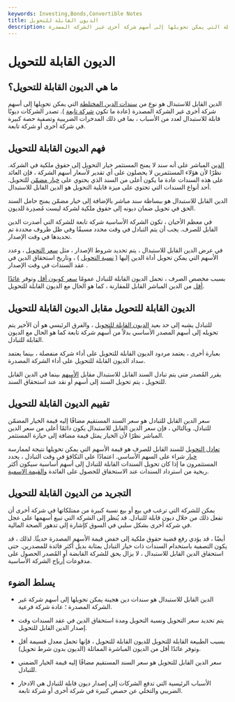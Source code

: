 ```yaml
---
keywords: Investing,Bonds,Convertible Notes
title: الديون القابلة للتحويل
description: الدين القابل للاستبدال هو نوع من سندات الدين المختلطة التي يمكن تحويلها إلى أسهم شركة أخرى غير الشركة المصدرة.
---
```


# الديون القابلة للتحويل
## ما هي الديون القابلة للتحويل؟

الدين القابل للاستبدال هو نوع من [سندات الدين المختلطة](/debtsecurity) التي يمكن تحويلها إلى أسهم شركة أخرى غير الشركة المصدرة (عادة ما تكون [شركة تابعة](/subsidiary) ). تصدر الشركات ديونًا قابلة للاستبدال لعدد من الأسباب ، بما في ذلك المدخرات الضريبية وتصفية حصة كبيرة في شركة أخرى أو شركة تابعة.

## فهم الديون القابلة للتحويل

[الدين](/straight-bond) المباشر على أنه سند لا يمنح المستثمر خيار التحويل إلى حقوق ملكية في الشركة. نظرًا لأن هؤلاء المستثمرين لا يحصلون على أي تقدير لأسعار أسهم الشركة ، فإن العائد على هذه السندات عادة ما يكون أعلى من السند الذي يحتوي على [خيار مضمّن](/embeddedoption) للتحويل. أحد أنواع السندات التي تحتوي على ميزة قابلية التحويل هو الدين القابل للاستبدال.

الدين القابل للاستبدال هو ببساطة سند مباشر بالإضافة إلى خيار مضمّن يمنح حامل السند الحق في تحويل ضمان ديونه إلى حقوق ملكية لشركة ليست مُصدِرة للديون.

في معظم الأحيان ، تكون الشركة الأساسية شركة تابعة للشركة التي أصدرت الدين القابل للصرف. يجب أن يتم التبادل في وقت محدد مسبقًا وفي ظل ظروف محددة تم تحديدها في وقت الإصدار.

في عرض الدين القابل للاستبدال ، يتم تحديد شروط الإصدار ، مثل [سعر التحويل](/conversionprice) ، وعدد الأسهم التي يمكن تحويل أداة الدين إليها ( [نسبة التحويل](/conversionratio) ) ، وتاريخ استحقاق الدين في عقد السندات في وقت الإصدار .

بسبب مخصص الصرف ، تحمل الديون القابلة للتبادل عمومًا [سعر كوبون أقل](/coupon-rate) وتوفر [عائدًا أقل](/yield) من الدين المباشر القابل للمقارنة ، كما هو الحال مع الديون القابلة للتحويل.

## الديون القابلة للتحويل مقابل الديون القابلة للتحويل

للتبادل يشبه إلى حد بعيد [الديون القابلة للتحويل](/convertiblebond) ، والفرق الرئيسي هو أن الأخير يتم تحويله إلى أسهم المصدر الأساسي بدلاً من أسهم شركة تابعة كما هو الحال مع الديون القابلة للتبادل.

بعبارة أخرى ، يعتمد مردود الديون القابلة للتحويل على أداء شركة منفصلة ، بينما يعتمد سداد الديون القابلة للتحويل على أداء الشركة المصدرة.

يقرر المُصدر متى يتم تبادل السند القابل للاستبدال مقابل [الأسهم](/shares) بينما في الدين القابل للتحويل ، يتم تحويل السند إلى أسهم أو نقد عند استحقاق السند.

## تقييم الديون القابلة للتحويل

سعر الدين القابل للتبادل هو سعر السند المستقيم مضافًا إليه قيمة الخيار المضمّن للتبادل. وبالتالي ، فإن سعر الدين القابل للاستبدال يكون دائمًا أعلى من سعر الدين المباشر نظرًا لأن الخيار يمثل قيمة مضافة إلى حيازة المستثمر.

[تعادل التحويل](/conversion-parity-price) للسند القابل للصرف هو قيمة الأسهم التي يمكن تحويلها نتيجة لممارسة [خيار](/calloption) شراء على السهم الأساسي. اعتمادًا على التكافؤ في وقت التبادل ، يحدد المستثمرون ما إذا كان تحويل السندات القابلة للتبادل إلى أسهم أساسية سيكون أكثر ربحية من استرداد السندات عند الاستحقاق للحصول على الفائدة [والقيمة الاسمية](/parvalue).

## التجريد من الديون القابلة للتحويل

يمكن للشركة التي ترغب في [بيع](/divestment) أو بيع نسبة كبيرة من ممتلكاتها في شركة أخرى أن تفعل ذلك من خلال ديون قابلة للتبادل. قد يُنظر إلى الشركة التي تبيع أسهمها على عجل في شركة أخرى بشكل سلبي في السوق كإشارة إلى تدهور الصحة المالية.

أيضًا ، قد يؤدي رفع قضية حقوق ملكية إلى خفض قيمة الأسهم المصدرة حديثًا. لذلك ، قد يكون التصفية باستخدام السندات ذات خيار التبادل بمثابة بديل أكثر فائدة للمصدرين. حتى استحقاق الدين القابل للاستبدال ، لا يزال يحق للشركة القابضة أو المُصدر الحصول على مدفوعات [أرباح](/dividend) الشركة الأساسية.

## يسلط الضوء

- الدين القابل للاستبدال هو سندات دين هجينة يمكن تحويلها إلى أسهم شركة غير الشركة المصدرة ؛ عادة شركة فرعية.

- يتم تحديد سعر التحويل ونسبة التحويل ومدة استحقاق الدين في عقد السندات وقت إصدار الدين القابل للتحويل.

- بسبب الطبيعة القابلة للتحويل للديون القابلة للتحويل ، فإنها تحمل معدل قسيمة أقل وتوفر عائدًا أقل من الديون المباشرة المماثلة (الديون بدون شرط تحويل).

- سعر الدين القابل للتحويل هو سعر السند المستقيم مضافًا إليه قيمة الخيار الضمني للتبادل.

- الأسباب الرئيسية التي تدفع الشركات إلى إصدار ديون قابلة للتبادل هي الادخار الضريبي والتخلي عن حصص كبيرة في شركة أخرى أو شركة تابعة.

